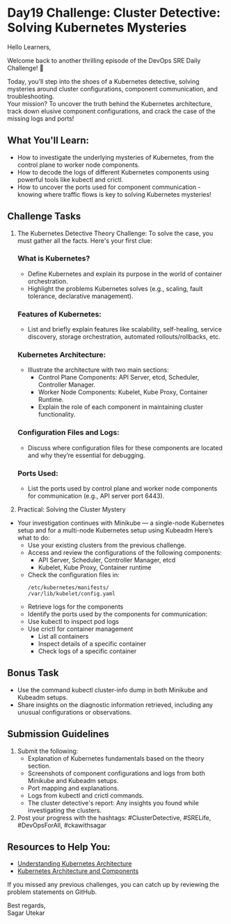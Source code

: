 # Day19 Challenge: Cluster Detective: Solving Kubernetes Mysteries

Hello Learners,


Welcome back to another thrilling episode of the DevOps SRE Daily Challenge! 🎉 

Today, you’ll step into the shoes of a Kubernetes detective, solving mysteries around cluster configurations, component communication, and troubleshooting. </br>
Your mission? To uncover the truth behind the Kubernetes architecture, track down elusive component configurations, and crack the case of the missing logs and ports!


## What You'll Learn:
-  How to investigate the underlying mysteries of Kubernetes, from the control plane to worker node components.
-  How to decode the logs of different Kubernetes components using powerful tools like kubectl and crictl.
-  How to uncover the ports used for component communication - knowing where traffic flows is key to solving Kubernetes mysteries!

## Challenge Tasks
1. The Kubernetes Detective Theory Challenge:
   To solve the case, you must gather all the facts. Here's your first clue:
   ### What is Kubernetes?
     - Define Kubernetes and explain its purpose in the world of container orchestration.
     - Highlight the problems Kubernetes solves (e.g., scaling, fault tolerance, declarative management).
   ### Features of Kubernetes:
     - List and briefly explain features like scalability, self-healing, service discovery, storage orchestration, automated rollouts/rollbacks, etc.
   ### Kubernetes Architecture:
     - Illustrate the architecture with two main sections:
        - Control Plane Components: API Server, etcd, Scheduler, Controller Manager.
        - Worker Node Components: Kubelet, Kube Proxy, Container Runtime.
        - Explain the role of each component in maintaining cluster functionality.
    ### Configuration Files and Logs:
     - Discuss where configuration files for these components are located and why they’re essential for debugging.
   ### Ports Used:
     - List the ports used by control plane and worker node components for communication (e.g., API server port 6443).

3. Practical: Solving the Cluster Mystery
  - Your investigation continues with Minikube — a single-node Kubernetes setup and for a multi-node Kubernetes setup using Kubeadm
    Here’s what to do:
    -  Use your existing clusters from the previous challenge.
    - Access and review the configurations of the following components:
      - API Server, Scheduler, Controller Manager, etcd
      - Kubelet, Kube Proxy, Container runtime
    - Check the configuration files in:
      ```
      /etc/kubernetes/manifests/  
      /var/lib/kubelet/config.yaml
      ```
    - Retrieve logs for the components
    - Identify the ports used by the components for communication:
    - Use kubectl to inspect pod logs
    - Use crictl for container management
      - List all containers
      - Inspect details of a specific container
      - Check logs of a specific container

## Bonus Task
- Use the command kubectl cluster-info dump in both Minikube and Kubeadm setups.
- Share insights on the diagnostic information retrieved, including any unusual configurations or observations.

## Submission Guidelines
1. Submit the following:
   - Explanation of Kubernetes fundamentals based on the theory section.
   - Screenshots of component configurations and logs from both Minikube and Kubeadm setups.
   - Port mapping and explanations.
   - Logs from kubectl and crictl commands.
   - The cluster detective's report: Any insights you found while investigating the clusters.
2. Post your progress with the hashtags: #ClusterDetective, #SRELife, #DevOpsForAll, #ckawithsagar

## Resources to Help You:
  - [Understanding Kubernetes Architecture](https://www.youtube.com/watch?v=AaYefH2QlXA)
  - [Kubernetes Architecture and Components](https://github.com/Sagar2366/LearnWithSagar/blob/main/CKA/3_kubernetes_architecture.md)

If you missed any previous challenges, you can catch up by reviewing the problem statements on GitHub.


Best regards,</br>
Sagar Utekar
